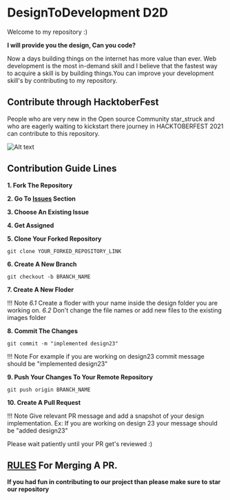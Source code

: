 # DesignToDevelopment D2D


Welcome to my repository :)

**I will provide you the design, Can you code?**

Now a days building things on the internet has more value than ever.
Web development is the most in-demand skill and I believe that the fastest way to acquire a skill is by building things.You can improve your development skill's by contributing to my repository.



## Contribute through HacktoberFest

People who are very new in the Open source Community star_struck and who are eagerly waiting to kickstart there journey in HACKTOBERFEST 2021 can contribute to this repository.

![Alt text](https://user-images.githubusercontent.com/55646472/134764712-4ac53e96-2d8f-46a1-8946-4afb4d23abbb.png "Title")

## Contribution Guide Lines

**1. Fork The Repository**

**2. Go To [Issues](https://github.com/rishikeshreddyakkireddy/designtodevelopment/issues) Section**

**3. Choose An Existing Issue**

**4. Get Assigned**

**5. Clone Your Forked Repository**

    git clone YOUR_FORKED_REPOSITORY_LINK

**6. Create A New Branch**

    git checkout -b BRANCH_NAME

**7. Create A New Floder**

!!! Note
    *6.1* Create a floder with your name inside the design folder you are working on.
    *6.2* Don't change the file names or add new files to the existing images folder

**8. Commit The Changes**

    git commit -m "implemented design23"

!!! Note
    For example if you are working on design23
    commit message should be "implemented design23"

**9. Push Your Changes To Your Remote Repository**

    git push origin BRANCH_NAME

**10. Create A Pull Request**

!!! Note
    Give relevant PR message and add a snapshot of your design implementation.
    Ex: If you are working on design 23 your message should be "added design23"

Please wait patiently until your PR get's reviewed :)

## [RULES](https://github.com/rishikeshreddyakkireddy/designtodevelopment/blob/main/RULES.MD) For Merging A PR.

**If you had fun in contributing to our project than please make sure to star our repository**
